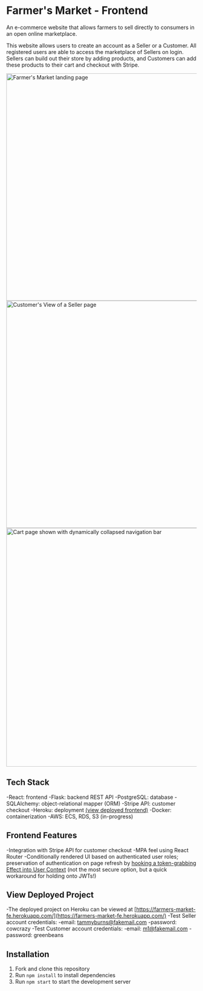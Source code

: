 # Farmer's Market - Frontend

An e-commerce website that allows farmers to sell directly to consumers in an open online marketplace.

This website allows users to create an account as a Seller or a Customer. All registered users are able to access the marketplace of Sellers on login. Sellers can build out their store by adding products, and Customers can add these products to their cart and checkout with Stripe. 

<img width="600" alt="Farmer's Market landing page" src="https://user-images.githubusercontent.com/72710253/219997390-e9afb831-19b2-415f-a28f-e01dc0918730.png">
<img width="600" alt="Customer's View of a Seller page" src="https://user-images.githubusercontent.com/72710253/219997521-fbe40a0b-a95f-486b-b6af-9f187a3d0b82.png">
<img width="630" alt="Cart page shown with dynamically collapsed navigation bar" src="https://user-images.githubusercontent.com/72710253/219997635-cd3d15d0-671c-4bd3-823d-8b15c20584ee.png">



## Tech Stack

-React: frontend
-Flask: backend REST API
-PostgreSQL: database
-SQLAlchemy: object-relational mapper (ORM)
-Stripe API: customer checkout
-Heroku: deployment [(view deployed frontend)](https://farmers-market-fe.herokuapp.com/)
-Docker: containerization
-AWS: ECS, RDS, S3 (in-progress)

## Frontend Features

-Integration with Stripe API for customer checkout
-MPA feel using React Router
-Conditionally rendered UI based on authenticated user roles; preservation of authentication on page refresh by [hooking a token-grabbing Effect into User Context](https://github.com/mckay1818/farmers-market-frontend/blob/main/src/contexts/UserContext.jsx) (not the most secure option, but a quick workaround for holding onto JWTs!)

## View Deployed Project

-The deployed project on Heroku can be viewed at [https://farmers-market-fe.herokuapp.com/](https://farmers-market-fe.herokuapp.com/)
-Test Seller account credentials:
    -email: tammyburns@fakemail.com
    -password: cowcrazy
-Test Customer account credentials:
    -email: m1@fakemail.com
    -password: greenbeans

## Installation

1. Fork and clone this repository
2. Run `npm install` to install dependencies
3. Run `npm start` to start the development server
